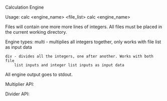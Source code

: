 Calculation Engine

Usage:
    calc <engine_name> <file_list>
    calc <engine_name> <list of integers>

Files will contain one more more lines of integers. 
All files must be placed in the current working directory.

Engine types:
    multi - multiplies all integers together, only works with file list as
         input data

    div - divides all the integers, one after another. Works with both file 
        list inputs and integer list inputs as input data

All engine output goes to stdout.

Multiplier API:


Divider API:
    
